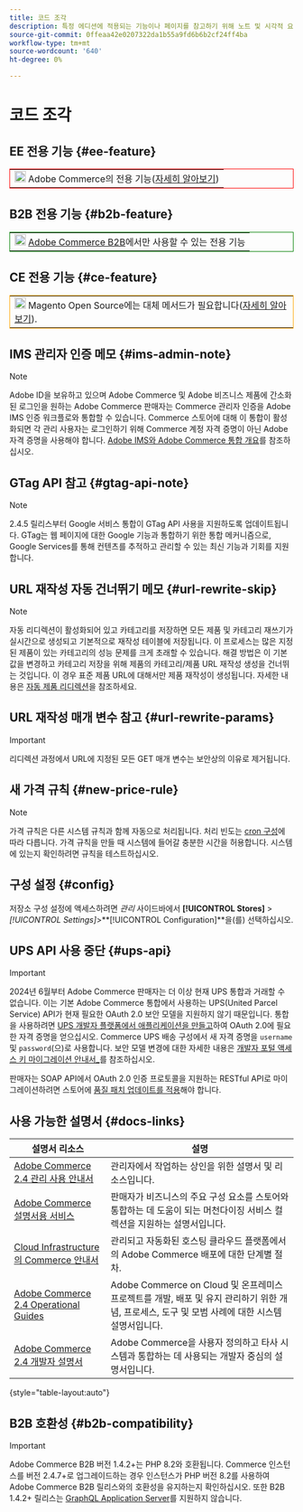 ```yaml
---
title: 코드 조각
description: 특정 에디션에 적용되는 기능이나 페이지를 참고하기 위해 노트 및 시각적 요소를 재사용함
source-git-commit: 0ffeaa42e0207322da1b55a9fd6b6b2cf24ff4ba
workflow-type: tm+mt
source-wordcount: '640'
ht-degree: 0%

---
```


# 코드 조각

## EE 전용 기능 {#ee-feature}

<table style="border:1px solid red">
<tr><td><img alt="Adobe Commerce 기능" src="../assets/adobe-logo.svg" width="20" height="20" /> Adobe Commerce의 전용 기능(<a href="https://experienceleague.adobe.com/docs/commerce-admin/user-guides/home.html#product-editions">자세히 알아보기</a>)</td></tr>
</table>

## B2B 전용 기능 {#b2b-feature}

<table style="border:1px solid green">
<tr><td><img alt="Adobe Commerce B2B 기능" src="../assets/b2b.svg" width="20" height="20" /> <a href="https://experienceleague.adobe.com/docs/commerce-admin/b2b/introduction.html?lang=en">Adobe Commerce B2B</a>에서만 사용할 수 있는 전용 기능</td></tr>
</table>

## CE 전용 기능 {#ce-feature}

<table style="border:1px solid orange">
<tr><td><img alt="Magento Open Source 기능" src="../assets/open-source.svg" width="20" height="20" /> Magento Open Source에는 대체 메서드가 필요합니다(<a href="https://experienceleague.adobe.com/docs/commerce-admin/user-guides/home.html#product-editions">자세히 알아보기</a>).</td></tr>
</table>

## IMS 관리자 인증 메모 {#ims-admin-note}

>[!NOTE]
>
>Adobe ID을 보유하고 있으며 Adobe Commerce 및 Adobe 비즈니스 제품에 간소화된 로그인을 원하는 Adobe Commerce 판매자는 Commerce 관리자 인증을 Adobe IMS 인증 워크플로와 통합할 수 있습니다. Commerce 스토어에 대해 이 통합이 활성화되면 각 관리 사용자는 로그인하기 위해 Commerce 계정 자격 증명이 아닌 Adobe 자격 증명을 사용해야 합니다. [Adobe IMS와 Adobe Commerce 통합 개요](/help/getting-started/adobe-ims-integration-overview.md)를 참조하십시오.

## GTag API 참고 {#gtag-api-note}

>[!NOTE]
>
>2.4.5 릴리스부터 Google 서비스 통합이 GTag API 사용을 지원하도록 업데이트됩니다. GTag는 웹 페이지에 대한 Google 기능과 통합하기 위한 통합 메커니즘으로, Google Services를 통해 컨텐츠를 추적하고 관리할 수 있는 최신 기능과 기회를 지원합니다.

## URL 재작성 자동 건너뛰기 메모 {#url-rewrite-skip}

>[!NOTE]
>
>자동 리디렉션이 활성화되어 있고 카테고리를 저장하면 모든 제품 및 카테고리 재쓰기가 실시간으로 생성되고 기본적으로 재작성 테이블에 저장됩니다. 이 프로세스는 많은 지정된 제품이 있는 카테고리의 성능 문제를 크게 초래할 수 있습니다. 해결 방법은 이 기본값을 변경하고 카테고리 저장을 위해 제품의 카테고리/제품 URL 재작성 생성을 건너뛰는 것입니다. 이 경우 표준 제품 URL에 대해서만 제품 재작성이 생성됩니다. 자세한 내용은 [자동 제품 리디렉션](/help/merchandising-promotions/url-redirect-product-automatic.md)을 참조하세요.

## URL 재작성 매개 변수 참고 {#url-rewrite-params}

>[!IMPORTANT]
>
>리디렉션 과정에서 URL에 지정된 모든 GET 매개 변수는 보안상의 이유로 제거됩니다.

## 새 가격 규칙 {#new-price-rule}

>[!NOTE]
>
>가격 규칙은 다른 시스템 규칙과 함께 자동으로 처리됩니다. 처리 빈도는 [cron 구성](https://experienceleague.adobe.com/docs/commerce-operations/configuration-guide/cli/configure-cron-jobs.html)에 따라 다릅니다. 가격 규칙을 만들 때 시스템에 들어갈 충분한 시간을 허용합니다. 시스템에 있는지 확인하려면 규칙을 테스트하십시오.

## 구성 설정 {#config}

저장소 구성 설정에 액세스하려면 _관리_ 사이드바에서 **[!UICONTROL Stores]** > _[!UICONTROL Settings]_>**[!UICONTROL Configuration]**을(를) 선택하십시오.

## UPS API 사용 중단 {#ups-api}

>[!IMPORTANT]
>
>2024년 6월부터 Adobe Commerce 판매자는 더 이상 현재 UPS 통합과 거래할 수 없습니다. 이는 기본 Adobe Commerce 통합에서 사용하는 UPS(United Parcel Service) API가 현재 필요한 OAuth 2.0 보안 모델을 지원하지 않기 때문입니다. 통합을 사용하려면 [UPS 개발자 플랫폼에서 애플리케이션을 만들고](https://developer.ups.com/get-started)하여 OAuth 2.0에 필요한 자격 증명을 얻으십시오. Commerce UPS 배송 구성에서 새 자격 증명을 `username` 및 `password`(으)로 사용합니다. 보안 모델 변경에 대한 자세한 내용은 [개발자 포털 액세스 키 마이그레이션 안내서_](https://developer.ups.com/oauth-developer-guide)를 참조하십시오. <br/>
>
>판매자는 SOAP API에서 OAuth 2.0 인증 프로토콜을 지원하는 RESTful API로 마이그레이션하려면 스토어에 [품질 패치 업데이트를 적용](https://experienceleague.adobe.com/docs/commerce-knowledge-base/kb/troubleshooting/known-issues-patches-attached/ups-shipping-method-integration-migration-from-soap-to-restful-api.html)해야 합니다.


## 사용 가능한 설명서 {#docs-links}

| 설명서 리소스 | 설명 |
|----------------------- | ----------- |
| [Adobe Commerce 2.4 관리 사용 안내서](../landing/home.md) | 관리자에서 작업하는 상인을 위한 설명서 및 리소스입니다. |
| [Adobe Commerce 설명서용 서비스](https://experienceleague.adobe.com/docs/commerce/user-guides/home.html) | 판매자가 비즈니스의 주요 구성 요소를 스토어와 통합하는 데 도움이 되는 머천다이징 서비스 컬렉션을 지원하는 설명서입니다. |
| [Cloud Infrastructure의 Commerce 안내서](https://experienceleague.adobe.com/docs/commerce-cloud-service/user-guide/overview.html) | 관리되고 자동화된 호스팅 클라우드 플랫폼에서의 Adobe Commerce 배포에 대한 단계별 절차. |
| [Adobe Commerce 2.4 Operational Guides](https://experienceleague.adobe.com/docs/commerce-operations/operational-guides/home.html) | Adobe Commerce on Cloud 및 온프레미스 프로젝트를 개발, 배포 및 유지 관리하기 위한 개념, 프로세스, 도구 및 모범 사례에 대한 시스템 설명서입니다. |
| [Adobe Commerce 2.4 개발자 설명서](https://developer.adobe.com/commerce/docs) | Adobe Commerce을 사용자 정의하고 타사 시스템과 통합하는 데 사용되는 개발자 중심의 설명서입니다. |

{style="table-layout:auto"}

## B2B 호환성 {#b2b-compatibility}

>[!IMPORTANT]
>
>Adobe Commerce B2B 버전 1.4.2+는 PHP 8.2와 호환됩니다. Commerce 인스턴스를 버전 2.4.7+로 업그레이드하는 경우 인스턴스가 PHP 버전 8.2를 사용하여 Adobe Commerce B2B 릴리스와의 호환성을 유지하는지 확인하십시오. 또한 B2B 1.4.2+ 릴리스는 [GraphQL Application Server](https://experienceleague.adobe.com/en/docs/commerce-operations/performance-best-practices/concepts/application-server)를 지원하지 않습니다.
